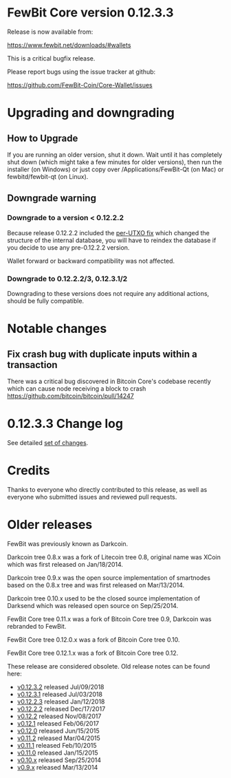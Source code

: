 # FewBit Core version 0.12.3.3

Release is now available from:

<https://www.fewbit.net/downloads/#wallets>

This is a critical bugfix release.

Please report bugs using the issue tracker at github:

<https://github.com/FewBit-Coin/Core-Wallet/issues>

# Upgrading and downgrading

## How to Upgrade

If you are running an older version, shut it down. Wait until it has completely
shut down (which might take a few minutes for older versions), then run the
installer (on Windows) or just copy over /Applications/FewBit-Qt (on Mac) or
fewbitd/fewbit-qt (on Linux).

## Downgrade warning

### Downgrade to a version < 0.12.2.2

Because release 0.12.2.2 included the [per-UTXO fix](release-notes/fewbit/release-notes-0.12.2.2.md#per-utxo-fix)
which changed the structure of the internal database, you will have to reindex
the database if you decide to use any pre-0.12.2.2 version.

Wallet forward or backward compatibility was not affected.

### Downgrade to 0.12.2.2/3, 0.12.3.1/2

Downgrading to these versions does not require any additional actions, should be
fully compatible.

# Notable changes

## Fix crash bug with duplicate inputs within a transaction

There was a critical bug discovered in Bitcoin Core's codebase recently which
can cause node receiving a block to crash https://github.com/bitcoin/bitcoin/pull/14247

# 0.12.3.3 Change log

See detailed [set of changes](https://github.com/FewBit-Coin/Core-Wallet/compare/v0.12.3.2...fewbit:v0.12.3.3).

# Credits

Thanks to everyone who directly contributed to this release,
as well as everyone who submitted issues and reviewed pull requests.

# Older releases

FewBit was previously known as Darkcoin.

Darkcoin tree 0.8.x was a fork of Litecoin tree 0.8, original name was XCoin
which was first released on Jan/18/2014.

Darkcoin tree 0.9.x was the open source implementation of smartnodes based on
the 0.8.x tree and was first released on Mar/13/2014.

Darkcoin tree 0.10.x used to be the closed source implementation of Darksend
which was released open source on Sep/25/2014.

FewBit Core tree 0.11.x was a fork of Bitcoin Core tree 0.9,
Darkcoin was rebranded to FewBit.

FewBit Core tree 0.12.0.x was a fork of Bitcoin Core tree 0.10.

FewBit Core tree 0.12.1.x was a fork of Bitcoin Core tree 0.12.

These release are considered obsolete. Old release notes can be found here:

-   [v0.12.3.2](https://github.com/FewBit-Coin/Core-Wallet/blob/master/doc/release-notes/fewbit/release-notes-0.12.3.2.md) released Jul/09/2018
-   [v0.12.3.1](https://github.com/FewBit-Coin/Core-Wallet/blob/master/doc/release-notes/fewbit/release-notes-0.12.3.1.md) released Jul/03/2018
-   [v0.12.2.3](https://github.com/FewBit-Coin/Core-Wallet/blob/master/doc/release-notes/fewbit/release-notes-0.12.2.3.md) released Jan/12/2018
-   [v0.12.2.2](https://github.com/FewBit-Coin/Core-Wallet/blob/master/doc/release-notes/fewbit/release-notes-0.12.2.2.md) released Dec/17/2017
-   [v0.12.2](https://github.com/FewBit-Coin/Core-Wallet/blob/master/doc/release-notes/fewbit/release-notes-0.12.2.md) released Nov/08/2017
-   [v0.12.1](https://github.com/FewBit-Coin/Core-Wallet/blob/master/doc/release-notes/fewbit/release-notes-0.12.1.md) released Feb/06/2017
-   [v0.12.0](https://github.com/FewBit-Coin/Core-Wallet/blob/master/doc/release-notes/fewbit/release-notes-0.12.0.md) released Jun/15/2015
-   [v0.11.2](https://github.com/FewBit-Coin/Core-Wallet/blob/master/doc/release-notes/fewbit/release-notes-0.11.2.md) released Mar/04/2015
-   [v0.11.1](https://github.com/FewBit-Coin/Core-Wallet/blob/master/doc/release-notes/fewbit/release-notes-0.11.1.md) released Feb/10/2015
-   [v0.11.0](https://github.com/FewBit-Coin/Core-Wallet/blob/master/doc/release-notes/fewbit/release-notes-0.11.0.md) released Jan/15/2015
-   [v0.10.x](https://github.com/FewBit-Coin/Core-Wallet/blob/master/doc/release-notes/fewbit/release-notes-0.10.0.md) released Sep/25/2014
-   [v0.9.x](https://github.com/FewBit-Coin/Core-Wallet/blob/master/doc/release-notes/fewbit/release-notes-0.9.0.md) released Mar/13/2014

